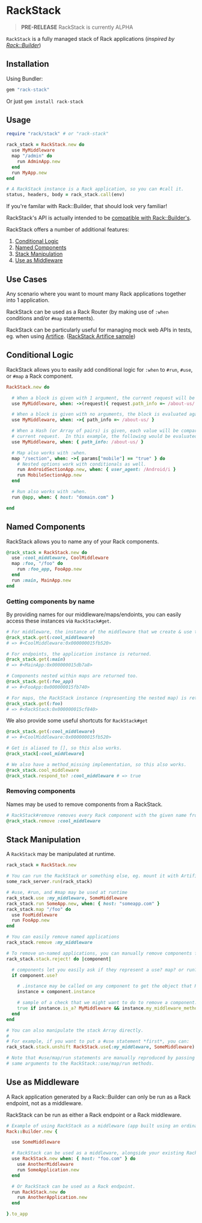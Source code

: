 RackStack
=========

> **PRE-RELEASE** RackStack is currently ALPHA

`RackStack` is a fully managed stack of Rack applications (*inspired by [Rack::Builder][]*)

Installation
------------

Using Bundler:

```ruby
gem "rack-stack"
```

Or just `gem install rack-stack`

Usage
-----

```ruby
require "rack/stack" # or "rack-stack"

rack_stack = RackStack.new do
  use MyMiddleware
  map "/admin" do
    run AdminApp.new
  end
  run MyApp.new
end

# A RackStack instance is a Rack application, so you can #call it.
status, headers, body = rack_stack.call(env)
```
If you're familar with Rack::Builder, that should look very familiar!

RackStack's API is actually intended to be [compatible with Rack::Builder's][compatibility].

RackStack offers a number of additional features:

 1. [Conditional Logic](#conditional-logic)
 1. [Named Components](#named-components)
 1. [Stack Manipulation](#stack-manipulation)
 1. [Use as Middleware](#use-as-middleware)

Use Cases
---------

Any scenario where you want to mount many Rack applications together into 1 application.

RackStack can be used as a Rack Router (by making use of `:when` conditions and/or `#map` statements).

RackStack can be particularly useful for managing mock web APIs in tests, eg. when using [Artifice][].  ([RackStack Artifice sample](https://github.com/remi/rack-stack/tree/master/spec/sample-use-cases/artifice))

Conditional Logic
-----------------

RackStack allows you to easily add conditional logic for `:when` to `#run`, `#use`, or `#map` a Rack component.

```ruby
RackStack.new do

  # When a block is given with 1 argument, the current request will be yielded (as a Rack::Request)
  use MyMiddleware, when: ->(request){ request.path_info =~ /about-us/ }

  # When a block is given with no arguments, the block is evaluated against the current request instance
  use MyMiddleware, when: ->{ path_info =~ /about-us/ }

  # When a Hash (or Array of pairs) is given, each value will be compared against the value from the 
  # current request.  In this example, the following would be evaluated: /about-us/ === "<the path info>"
  use MyMiddleware, when: { path_info: /about-us/ }

  # Map also works with :when.
  map "/section", when: ->{ params["mobile"] == "true" } do
    # Nested options work with conditionals as well.
    run AndroidSectionApp.new, when: { user_agent: /Android/i }
    run MobileSectionApp.new
  end

  # Run also works with :when.
  run @app, when: { host: "domain.com" }

end
```

Named Components
----------------

RackStack allows you to name any of your Rack components.

```ruby
@rack_stack = RackStack.new do
  use :cool_middleware, CoolMiddleware
  map :foo, "/foo" do
    run :foo_app, FooApp.new
  end
  run :main, MainApp.new
end
```

### Getting components by name

By providing names for our middleware/maps/endoints, you can easily access 
these instances via `RackStack#get`.

```ruby
# For middleware, the instance of the middleware that we create & use to process requests is returned.
@rack_stack.get(:cool_middleware)
# => #<CoolMiddleware:0x000000015fb520>

# For endpoints, the application instance is returned.
@rack_stack.get(:main)
# => #<MainApp:0x000000015db7a8>

# Components nested within maps are returned too.
@rack_stack.get(:foo_app)
# => #<FooApp:0x000000015fb740>

# For maps, the RackStack instance (representing the nested map) is returned.
@rack_stack.get(:foo)
# => #<RackStack:0x000000015cf840>
```

We also provide some useful shortcuts for `RackStack#get`

```ruby
@rack_stack.get(:cool_middleware)
# => #<CoolMiddleware:0x000000015fb520>

# Get is aliased to [], so this also works.
@rack_stack[:cool_middleware]

# We also have a method_missing implementation, so this also works.
@rack_stack.cool_middleware
@rack_stack.respond_to? :cool_middleware # => true
```

### Removing components

Names may be used to remove components from a RackStack.

```ruby
# RackStack#remove removes every Rack component with the given name from the stack.
@rack_stack.remove :cool_middleware
```

Stack Manipulation
------------------

A `RackStack` may be manipulated at runtime.

```ruby
rack_stack = RackStack.new

# You can run the RackStack or something else, eg. mount it with Artifice
some_rack_server.run(rack_stack)

# #use, #run, and #map may be used at runtime
rack_stack.use :my_middleware, SomeMiddleware
rack_stack.run SomeApp.new, when: { host: "someapp.com" }
rack_stack.map "/foo" do
  use FooMiddleware
  run FooApp.new
end

# You can easily remove named applications
rack_stack.remove :my_middleware

# To remove un-named applications, you can manually remove components from the stack
rack_stack.stack.reject! do |component|

  # components let you easily ask if they represent a use? map? or run?
  if component.use?

    # .instance may be called on any component to get the object that RackStack#get returns for a component.
    instance = component.instance

    # sample of a check that we might want to do to remove a component.
    true if instance.is_a? MyMiddleware && instance.my_middleware_method?
  end
end

# You can also manipulate the stack Array directly.
#
# For example, if you want to put a #use statement *first*, you can:
rack_stack.stack.unshift RackStack.use(:my_middleware, SomeMiddleware)

# Note that #use/map/run statements are manually reproduced by passing the 
# same arguments to the RackStack::use/map/run methods.
```

Use as Middleware
-----------------

A Rack application generated by a Rack::Builder can only be run as a Rack endpoint,
not as a middleware.

RackStack can be run as either a Rack endpoint or a Rack middleware.

```ruby
# Example of using RackStack as a middleware (app built using an ordinary Rack::Builder)
Rack::Builder.new {

  use SomeMiddleware

  # RackStack can be used as a middleware, alongside your existing Rack components
  use RackStack.new when: { host: "foo.com" } do
    use AnotherMiddleware
    run SomeApplication.new
  end

  # Or RackStack can be used as a Rack endpoint.
  run RackStack.new do
    run AnotherApplication.new  
  end

}.to_app
```

[Rack::Builder]: http://rack.rubyforge.org/doc/classes/Rack/Builder.html
[compatibility]: https://github.com/remi/rack-stack/tree/master/spec/rack-builder-compatibility
[artifice]: https://github.com/wycats/artifice
